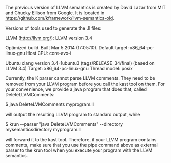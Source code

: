 The previous version of LLVM semantics is created by David Lazar from MIT
and Chucky Ellison from Google.
It is located in https://github.com/kframework/llvm-semantics-old.

Versions of tools used to generate the .ll files:

LLVM (http://llvm.org/):
  LLVM version 3.4
  
  Optimized build.
  Built Mar  5 2014 (17:05:10).
  Default target: x86_64-pc-linux-gnu
  Host CPU: core-avx-i

Ubuntu clang version 3.4-1ubuntu3 (tags/RELEASE_34/final) (based on LLVM 3.4)
Target: x86_64-pc-linux-gnu
Thread model: posix

Currently, the K parser cannot parse LLVM comments. They need to be
removed from your LLVM program before you call the kast tool on them.
For your convenience, we provide a java program that does that, called
DeleteLLVMComments:

$ java DeleteLVMComments myprogram.ll

will output the resulting LLVM program to standard output, while

$ krun --parser "java DeleteLVMComments" --directory mysemanticsdirectory myprogram.ll

will forward it to the kast tool. Therefore, if your LLVM program
contains comments, make sure that you use the pipe command
above as external parser to the krun tool when you execute your
program with the LLVM semantics.

